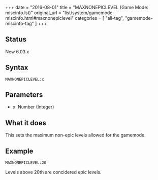 +++
date = "2016-08-01"
title = "MAXNONEPICLEVEL (Game Mode: miscinfo.lst)"
original_url = "list/system/gamemode-miscinfo.html#maxnonepiclevel"
categories = [ "all-tag", "gamemode-miscinfo-tag" ]
+++

## Status

New 6.03.x

## Syntax

`MAXNONEPICLEVEL:x`

## Parameters

-   x: Number (Integer)



What it does
------------

This sets the maximum non-epic levels allowed for the gamemode.

Example
-------

`MAXNONEPICLEVEL:20`

Levels above 20th are concidered epic levels.

